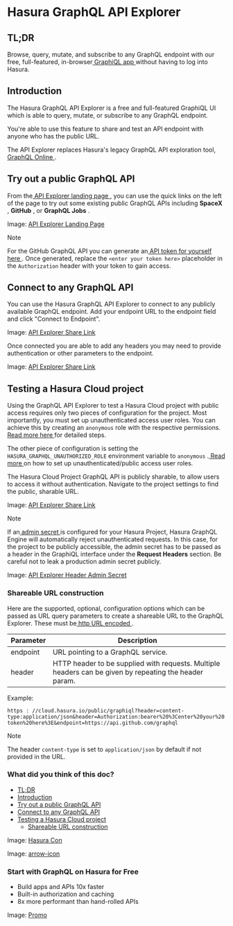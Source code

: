 # Hasura GraphQL API Explorer

## TL;DR​

Browse, query, mutate, and subscribe to any GraphQL endpoint with our free, full-featured, in-browser[ GraphiQL app ](https://cloud.hasura.io/public/graphiql)without having to log into Hasura.

## Introduction​

The Hasura GraphQL API Explorer is a free and full-featured GraphiQL UI which is able to query, mutate, or subscribe to
any GraphQL endpoint.

You're able to use this feature to share and test an API endpoint with anyone who has the public URL.

The API Explorer replaces Hasura's legacy GraphQL API exploration tool,[ GraphQL Online ](https://graphiql-online.com/).

## Try out a public GraphQL API​

From the[ API Explorer landing page ](https://cloud.hasura.io/public/graphiql), you can use the quick links on the left
of the page to try out some existing public GraphQL APIs including **SpaceX** , **GitHub** , or **GraphQL Jobs** .

Image: [ API Explorer Landing Page ](https://hasura.io/docs/assets/images/connect-to-existing-api_graphql-api-explorer_v1-3ac3d6d6654c35d030bb95bf75e402fe.png)

Note

For the GitHub GraphQL API you can generate an[ API token for yourself here ](https://github.com/settings/tokens). Once
generated, replace the `<enter your token here>` placeholder in the `Authorization` header with your token to gain
access.

## Connect to any GraphQL API​

You can use the Hasura GraphQL API Explorer to connect to any publicly available GraphQL endpoint. Add your endpoint URL
to the endpoint field and click "Connect to Endpoint".

Image: [ API Explorer Share Link ](https://hasura.io/docs/assets/images/connect-to-api_graphql-api-explorer_v1-ac0b431def82d2fdd2bfa86b8963076f.png)

Once connected you are able to add any headers you may need to provide authentication or other parameters to the
endpoint.

Image: [ API Explorer Share Link ](https://hasura.io/docs/assets/images/add-headers_graphql-api-explorer_v1-e013fb2d4e922934a10bd273d18bd2f2.png)

## Testing a Hasura Cloud project​

Using the GraphQL API Explorer to test a Hasura Cloud project with public access requires only two pieces of
configuration for the project. Most importantly, you must set up unauthenticated access user roles. You can achieve this
by creating an `anonymous` role with the respective permissions.[ Read more here ](https://hasura.io/docs/latest/auth/authorization/permissions/common-roles-auth-examples/#unauthorized-users-example)for detailed
steps.

The other piece of configuration is setting the `HASURA_GRAPHQL_UNAUTHORIZED_ROLE` environment variable to `anonymous` .[ Read more ](https://hasura.io/docs/latest/auth/authentication/unauthenticated-access/#configuring-unauthenticated--public-access)on how to set up
unauthenticated/public access user roles.

The Hasura Cloud Project GraphQL API is publicly sharable, to allow users to access it without authentication. Navigate
to the project settings to find the public, sharable URL.

Image: [ API Explorer Share Link ](https://hasura.io/docs/assets/images/share-link_graphql-api-explorer_v1-396da1171bb489bafa17ee81a201c3e6.png)

Note

If an[ admin secret ](https://hasura.io/docs/latest/deployment/securing-graphql-endpoint/)is configured for your Hasura Project, Hasura GraphQL
Engine will automatically reject unauthenticated requests. In this case, for the project to be publicly accessible, the
admin secret has to be passed as a header in the GraphiQL interface under the **Request Headers** section. Be careful
not to leak a production admin secret publicly.

Image: [ API Explorer Header Admin Secret ](https://hasura.io/docs/assets/images/admin-secret-header_graphql-api-explorer_v1-4d21fc38065be915316f585e995c7691.png)

### Shareable URL construction​

Here are the supported, optional, configuration options which can be passed as URL query parameters to create a
shareable URL to the GraphQL Explorer. These must be[ http URL encoded ](https://www.urlencoder.org/).

| Parameter | Description |
|---|---|
| endpoint | URL pointing to a GraphQL service. |
| header | HTTP header to be supplied with requests. Multiple headers can be given by repeating the header param. |


Example:

`https : //cloud.hasura.io/public/graphiql?header=content-type:application/json&header=Authorization:bearer%20%3Center%20your%20token%20here%3E&endpoint=https://api.github.com/graphql`

Note

The header `content-type` is set to `application/json` by default if not provided in the URL.

### What did you think of this doc?

- [ TL;DR ](https://hasura.io/docs/latest/hasura-cloud/graphql-api-explorer/index/#tldr)
- [ Introduction ](https://hasura.io/docs/latest/hasura-cloud/graphql-api-explorer/index/#introduction)
- [ Try out a public GraphQL API ](https://hasura.io/docs/latest/hasura-cloud/graphql-api-explorer/index/#try-out-a-public-graphql-api)
- [ Connect to any GraphQL API ](https://hasura.io/docs/latest/hasura-cloud/graphql-api-explorer/index/#connect-to-any-graphql-api)
- [ Testing a Hasura Cloud project ](https://hasura.io/docs/latest/hasura-cloud/graphql-api-explorer/index/#testing-a-hasura-cloud-project)
    - [ Shareable URL construction ](https://hasura.io/docs/latest/hasura-cloud/graphql-api-explorer/index/#shareable-url-construction)


Image: [ Hasura Con ](https://res.cloudinary.com/dh8fp23nd/image/upload/v1686154570/hasura-con-2023/has-con-light-date_r2a2ud.png)

Image: [ arrow-icon ](https://res.cloudinary.com/dh8fp23nd/image/upload/v1683723549/main-web/chevron-right_ldbi7d.png)

### Start with GraphQL on Hasura for Free

- Build apps and APIs 10x faster
- Built-in authorization and caching
- 8x more performant than hand-rolled APIs


Image: [ Promo ](https://hasura.io/docs/assets/images/hasura-free-ff60e409244e0ea12b5a3045d1a9096b.png)